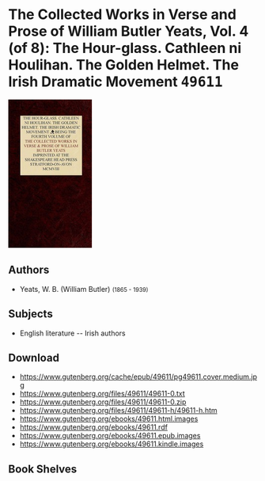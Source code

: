 # The Collected Works in Verse and Prose of William Butler Yeats, Vol. 4 (of 8): The Hour-glass. Cathleen ni Houlihan. The Golden Helmet. The Irish Dramatic Movement <kbd>49611</kbd>

![](./cover.medium.jpg "")

## Authors


 - Yeats, W. B. (William Butler) <small>(1865 - 1939)</small>

## Subjects


 - English literature -- Irish authors

## Download


 - https://www.gutenberg.org/cache/epub/49611/pg49611.cover.medium.jpg
 - https://www.gutenberg.org/files/49611/49611-0.txt
 - https://www.gutenberg.org/files/49611/49611-0.zip
 - https://www.gutenberg.org/files/49611/49611-h/49611-h.htm
 - https://www.gutenberg.org/ebooks/49611.html.images
 - https://www.gutenberg.org/ebooks/49611.rdf
 - https://www.gutenberg.org/ebooks/49611.epub.images
 - https://www.gutenberg.org/ebooks/49611.kindle.images

## Book Shelves


